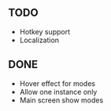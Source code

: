 ## TODO

- Hotkey support
- Localization

## DONE

- Hover effect for modes
- Allow one instance only
- Main screen show modes

